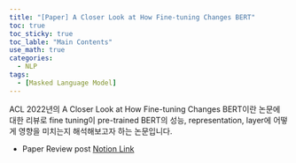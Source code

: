 ```yaml
---
title: "[Paper] A Closer Look at How Fine-tuning Changes BERT"
toc: true
toc_sticky: true
toc_lable: "Main Contents"
use_math: true
categories:
  - NLP
tags:
  - [Masked Language Model]
---
```


ACL 2022년의 A Closer Look at How Fine-tuning Changes BERT이란 논문에 대한 리뷰로 fine tuning이 pre-trained BERT의 성능, representation, layer에 어떻게 영향을 미치는지 해석해보고자 하는 논문입니다.


- Paper Review post [Notion Link](https://yejin109.notion.site/A-Closer-Look-at-How-Fine-tuning-Changes-BERT-e219e97d29bd47acb712b9b47d636bd0?pvs=4)
